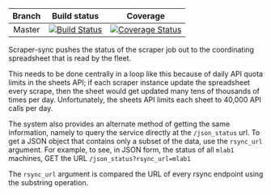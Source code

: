| Branch | Build status | Coverage |
|:------:|:------------:|:--------:|
| Master | [![Build Status](https://travis-ci.org/m-lab/scraper-sync.svg?branch=master)](https://travis-ci.org/m-lab/scraper-sync) | [![Coverage Status](https://coveralls.io/repos/github/m-lab/scraper-sync/badge.svg?branch=master)](https://coveralls.io/github/m-lab/scraper-sync?branch=master) |

Scraper-sync pushes the status of the scraper job out to the coordinating
spreadsheet that is read by the fleet.

This needs to be done centrally in a loop like this because of daily API quota
limits in the sheets API; if each scraper instance update the spreadsheet every
scrape, then the sheet would get updated many tens of thousands of times per
day.  Unfortunately, the sheets API limits each sheet to 40,000 API calls per
day.

The system also provides an alternate method of getting the same information,
namely to query the service directly at the `/json_status` url. To get a JSON
object that contains only a subset of the data, use the `rsync_url` argument.
For example, to see, in JSON form, the status of all `mlab1` machines, GET the
URL `/json_status?rsync_url=mlab1`

The `rsync_url` argument is compared the URL of every rsync endpoint using
the substring operation.
